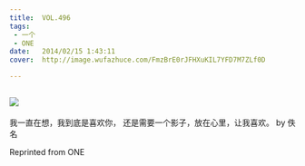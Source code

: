 ```yaml
---
title:	VOL.496
tags:
 - 一个
 - ONE
date:	2014/02/15 1:43:11
cover:	http://image.wufazhuce.com/FmzBrE0rJFHXuKIL7YFD7M7ZLf0D

---
```

![](http://image.wufazhuce.com/FmzBrE0rJFHXuKIL7YFD7M7ZLf0D)
---

我一直在想，我到底是喜欢你， 还是需要一个影子，放在心里，让我喜欢。 by 佚名
 
Reprinted from ONE
